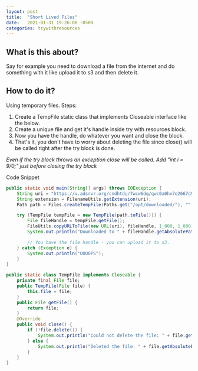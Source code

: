 ```yaml
---
layout: post
title:  "Short Lived Files"
date:   2021-01-31 19:26:00 -0500
categories: trywithresources
---
```

## What is this about?
Say for example you need to download a file from the internet and do something with it like upload it to s3 and then delete it.

## How to do it?
Using temporary files.
Steps: 
1. Create a TempFile static class that implements Closeable interface like the below.
2. Create a unique file and get it's handle inside try with resources block.
3. Now you have the handle, do whatever you want and close the block.
4. That's it, you don't have to worry about deleting the file since close() will be called right after the try block is done.

_Even if the try block throws an exception close will be called. Add "int i = 9/0;" just before closing the try block_

Code Snippet
```java
public static void main(String[] args) throws IOException {
    String uri = "https://v.adsrvr.org/cndhtdu/7wcw6dq/qwc0a0hx7e2667d914e944718a329d63d42da271.webm";
    String extension = FilenameUtils.getExtension(uri);
    Path path = Files.createTempFile(Paths.get("/opt/downloaded/"), "", "." + extension);

    try (TempFile tempFile = new TempFile(path.toFile())) {
        File fileHandle = tempFile.getFile();
		FileUtils.copyURLToFile(new URL(uri), fileHandle, 1_000, 1_000);
		System.out.println("Downloaded to " + fileHandle.getAbsolutePath());

        // You have the file handle - you can upload it to s3.
    } catch (Exception e) {
        System.out.println("OOOOPS");
    }
}

public static class TempFile implements Closeable {
    private final File file;
    public TempFile(File file) {
        this.file = file;
    }
    public File getFile() {
        return file;
    }
    @Override
    public void close() {
        if (!file.delete()) {
            System.out.println("Could not delete the file: " + file.getAbsolutePath());
        } else {
            System.out.println("Deleted the file: " + file.getAbsolutePath());
        }
    }
}
```
